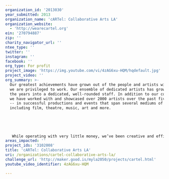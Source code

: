 ```yaml
---
organization_id: '2013030'
year_submitted: 2013
organization_name: 'cARTel: Collaborative Arts LA'
organization_website:
  - 'http://wearecartel.org'
ein: '270794887'
zip: ''
charity_navigator_url: ''
ntee_type: ''
twitter: ''
instagram: ''
facebook: ''
org_type: For profit
project_image: 'https://img.youtube.com/vi/4zAG6xu-HQM/hqdefault.jpg'
project_video: ''
org_summary: >-
  Our greatest achievements have grown out of the people and artists with whom
  we are privileged to work. Our ensemble of dedicated artists has grown over
  the years into a dedicated, well-rounded staff. In addition to our core team,
  we have worked with and showcased over 2000 artists over the past five years
  -- in successful productions and events that span several mediums of art
  including film, theatre, music, art and more.
   
   
   
   
   
   While operating with very little money, we’ve been creative and efficient with our resources, so perhaps our biggest achievement has been the fact that we’ve kept it all going! We have been fortunate to be able to do a lot with very little, never stopping, never settling and constantly taking on new challenges with vigor. For example, our Brokechella and No Budget festivals -- which today stand as our most far-reaching and well-attended events -- started very small. Brokechella started in a coffee shop, and in April 2013, 2000 people will join us downtown for a day of music, food, and art (we’ve literally had to shut down an entire street in order to accommodate everyone and everything). No Budget began in a 50-person theater with no curating process and 16 videos submitted by friends and fans; it now is in its fourth year and has a red carpet, panel discussions led by arts professionals, a sold-out 300-person theater and has been a launchpad for young artists to create work and launch meaningful relationships within the film industry. The winners of the very first No Budget festival just released a trailer for a series based on their winning film, and many past Brokechella bands have been featured as “bands” to watch and have developed large local followings. The growth is so exciting to watch and defines what success means to us.
areas_impacted: ''
project_ids: '3102008'
title: 'cARTel: Collaborative Arts LA'
uri: /organizations/cartel-collaborative-arts-la/
challenge_url: 'http://maker.good.is/myla2050/projects/cartel.html'
youtube_video_identifier: 4zAG6xu-HQM

---
```

